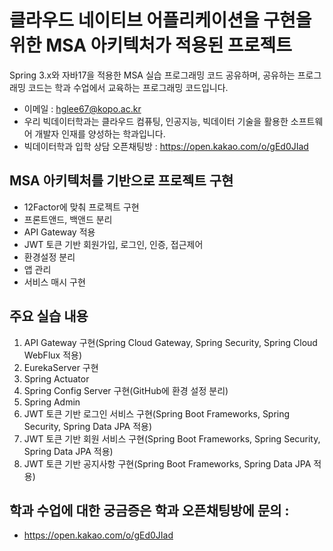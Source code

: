 # 클라우드 네이티브 어플리케이션을 구현을 위한 MSA 아키텍처가 적용된 프로젝트

Spring 3.x와 자바17을 적용한 MSA 실습 프로그래밍 코드 공유하며, 공유하는 프로그래밍 코드는 학과 수업에서 교육하는 프로그래밍 코드입니다.

* 이메일 : hglee67@kopo.ac.kr
* 우리 빅데이터학과는 클라우드 컴퓨팅, 인공지능, 빅데이터 기술을 활용한 소프트웨어 개발자 인재를 양성하는 학과입니다.
* 빅데이터학과 입학 상담 오픈채팅방 : https://open.kakao.com/o/gEd0JIad

## MSA 아키텍처를 기반으로 프로젝트 구현
 * 12Factor에 맞춰 프로젝트 구현
 * 프론트앤드, 백앤드 분리
 * API Gateway 적용
 * JWT 토큰 기반 회원가입, 로그인, 인증, 접근제어
 * 환경설정 분리
 * 앱 관리
 * 서비스 매시 구현

## 주요 실습 내용
1. API Gateway 구현(Spring Cloud Gateway, Spring Security, Spring Cloud WebFlux 적용)
2. EurekaServer 구현
3. Spring Actuator
4. Spring Config Server 구현(GitHub에 환경 설정 분리)
5. Spring Admin
6. JWT 토큰 기반 로그인 서비스 구현(Spring Boot Frameworks, Spring Security, Spring Data JPA 적용)
7. JWT 토큰 기반 회원 서비스 구현(Spring Boot Frameworks, Spring Security, Spring Data JPA 적용)
8. JWT 토큰 기반 공지사항 구현(Spring Boot Frameworks, Spring Data JPA 적용)


## 학과 수업에 대한 궁금증은 학과 오픈채팅방에 문의 : 
* https://open.kakao.com/o/gEd0JIad

